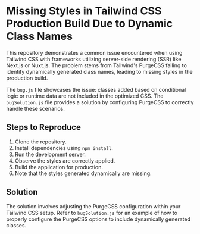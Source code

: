 # Missing Styles in Tailwind CSS Production Build Due to Dynamic Class Names

This repository demonstrates a common issue encountered when using Tailwind CSS with frameworks utilizing server-side rendering (SSR) like Next.js or Nuxt.js.  The problem stems from Tailwind's PurgeCSS failing to identify dynamically generated class names, leading to missing styles in the production build.

The `bug.js` file showcases the issue: classes added based on conditional logic or runtime data are not included in the optimized CSS.  The `bugSolution.js` file provides a solution by configuring PurgeCSS to correctly handle these scenarios.

## Steps to Reproduce

1. Clone the repository.
2. Install dependencies using `npm install`.
3. Run the development server.
4. Observe the styles are correctly applied.
5. Build the application for production.
6. Note that the styles generated dynamically are missing.

## Solution

The solution involves adjusting the PurgeCSS configuration within your Tailwind CSS setup. Refer to `bugSolution.js` for an example of how to properly configure the PurgeCSS options to include dynamically generated classes.